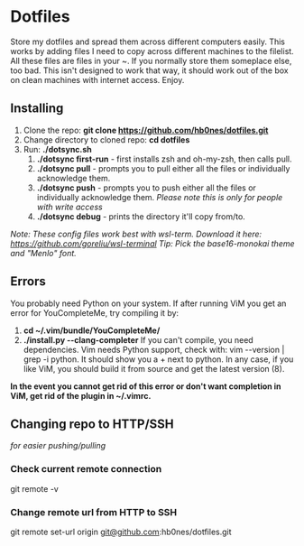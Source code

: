 # Dotfiles
Store my dotfiles and spread them across different computers easily.
This works by adding files I need to copy across different machines to the filelist.
All these files are files in your ~. If you normally store them someplace else, too bad.
This isn't designed to work that way, it should work out of the box on clean machines with internet access.
Enjoy.

## Installing
1. Clone the repo: **git clone https://github.com/hb0nes/dotfiles.git**
2. Change directory to cloned repo: **cd dotfiles**
3. Run: **./dotsync.sh**
    1. **./dotsync first-run** - first installs zsh and oh-my-zsh, then calls pull.
    2. **./dotsync pull** - prompts you to pull either all the files or individually acknowledge them.
    3. **./dotsync push** - prompts you to push either all the files or individually acknowledge them. *Please note this is only for people with write access*
    4. **./dotsync debug** - prints the directory it'll copy from/to.


*Note: These config files work best with wsl-term. Download it here: https://github.com/goreliu/wsl-terminal*
*Tip: Pick the base16-monokai theme and "Menlo" font.*

## Errors
You probably need Python on your system.
If after running ViM you get an error for YouCompleteMe, try compiling it by:
1. **cd ~/.vim/bundle/YouCompleteMe/**
2. **./install.py --clang-completer**
If you can't compile, you need dependencies. Vim needs Python support, check with: vim --version | grep -i python. It should show you a + next to python.
In any case, if you like ViM, you should build it from source and get the latest version (8). 

**In the event you cannot get rid of this error or don't want completion in ViM, get rid of the plugin in ~/.vimrc.**

## Changing repo to HTTP/SSH 
*for easier pushing/pulling*
### Check current remote connection
git remote -v
### Change remote url from HTTP to SSH
git remote set-url origin git@github.com:hb0nes/dotfiles.git
